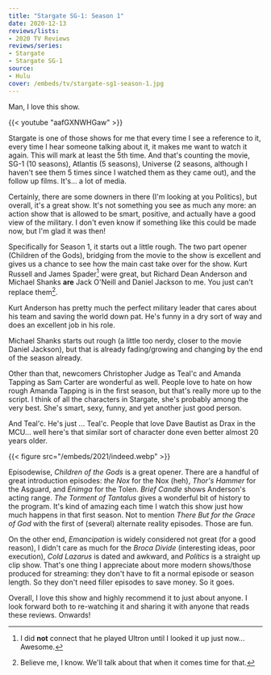 ```yaml
---
title: "Stargate SG-1: Season 1"
date: 2020-12-13
reviews/lists:
- 2020 TV Reviews
reviews/series:
- Stargate
- Stargate SG-1
source:
- Hulu
cover: /embeds/tv/stargate-sg1-season-1.jpg
---
```

Man, I love this show. 

{{< youtube "aafGXNWHGaw" >}}

Stargate is one of those shows for me that every time I see a reference to it, every time I hear someone talking about it, it makes me want to watch it again. This will mark at least the 5th time. And that's counting the movie, SG-1 (10 seasons), Atlantis (5 seasons), Universe (2 seasons, although I haven't see them 5 times since I watched them as they came out), and the follow up films. It's... a lot of media. 

Certainly, there are some downers in there (I'm looking at you Politics), but overall, it's a great show. It's not something you see as much any more: an action show that is allowed to be smart, positive, and actually have a good view of the military. I don't even know if something like this could be made now, but I'm glad it was then!

Specifically for Season 1, it starts out a little rough. The two part opener (Children of the Gods), bridging from the movie to the show is excellent and gives us a chance to see how the main cast take over for the show. Kurt Russell and James Spader[^Ultron] were great, but Richard Dean Anderson and Michael Shanks **are** Jack O'Neill and Daniel Jackson to me. You just can't replace them[^ironic]. 

Kurt Anderson has pretty much the perfect military leader that cares about his team and saving the world down pat. He's funny in a dry sort of way and does an excellent job in his role. 

Michael Shanks starts out rough (a little too nerdy, closer to the movie Daniel Jackson), but that is already fading/growing and changing by the end of the season already. 

Other than that, newcomers Christopher Judge as Teal'c and Amanda Tapping as Sam Carter are wonderful as well. People love to hate on how rough Amanda Tapping is in the first season, but that's really more up to the script. I think of all the characters in Stargate, she's probably among the very best. She's smart, sexy, funny, and yet another just good person. 

And Teal'c. He's just ... Teal'c. People that love Dave Bautist as Drax in the MCU... well here's that similar sort of character done even better almost 20 years older. 

{{< figure src="/embeds/2021/indeed.webp" >}}

Episodewise, *Children of the Gods* is a great opener. There are a handful of great introduction episodes: *the Nox* for the Nox (heh), *Thor's Hammer* for the Asguard, and *Enimga* for the Tolen. *Brief Candle* shows Anderson's acting range. *The Torment of Tantalus* gives a wonderful bit of history to the program. It's kind of amazing each time I watch this show just how much happens in that first season. Not to mention *There But for the Grace of God* with the first of (several) alternate reality episodes. Those are fun. 

On the other end, *Emancipation* is widely considered not great (for a good reason), I didn't care as much for the *Broca Divide* (interesting ideas, poor execution), *Cold Lazarus* is dated and awkward, and *Politics* is a straight up clip show. That's one thing I appreciate about more modern shows/those produced for streaming: they don't have to fit a normal episode or season length. So they don't need filler episodes to save money. So it goes. 

Overall, I love this show and highly recommend it to just about anyone. I look forward both to re-watching it and sharing it with anyone that reads these reviews. Onwards!

[^Ultron]: I did **not** connect that he played Ultron until I looked it up just now... Awesome. 

[^ironic]: Believe me, I know. We'll talk about that when it comes time for that. 